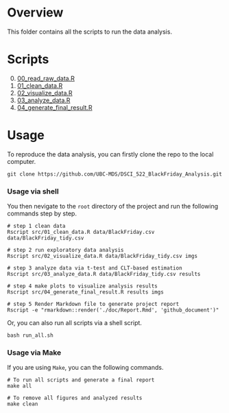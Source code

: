 # Overview 

This folder contains all the scripts to run the data analysis.

# Scripts

0. [00_read_raw_data.R](./00_read_raw_data.R)
1. [01_clean_data.R](./01_clean_data.R)
2. [02_visualize_data.R](./02_visualize_data.R)
3. [03_analyze_data.R](./03_analyze_data.R)
4. [04_generate_final_result.R](./04_generate_final_result.R)

# Usage

To reproduce the data analysis, you can firstly clone the repo to the local computer. 

```
git clone https://github.com/UBC-MDS/DSCI_522_BlackFriday_Analysis.git
```

### Usage via shell

You then nevigate to the `root` directory of the project and run the following commands step by step.
```
# step 1 clean data
Rscript src/01_clean_data.R data/BlackFriday.csv data/BlackFriday_tidy.csv

# step 2 run exploratory data analysis
Rscript src/02_visualize_data.R data/BlackFriday_tidy.csv imgs

# step 3 analyze data via t-test and CLT-based estimation
Rscript src/03_analyze_data.R data/BlackFriday_tidy.csv results

# step 4 make plots to visualize analysis results
Rscript src/04_generate_final_result.R results imgs

# step 5 Render Markdown file to generate project report
Rscript -e "rmarkdown::render('./doc/Report.Rmd', 'github_document')"
```

Or, you can also run all scripts via a shell script.

```
bash run_all.sh
```

### Usage via Make

If you are using `Make`, you can the following commands.
```
# To run all scripts and generate a final report 
make all
```

```
# To remove all figures and analyzed results
make clean
```
